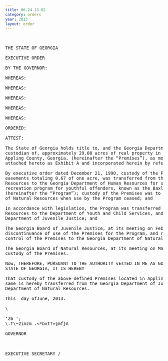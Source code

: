 ```yaml
---
title: 06.24.13.02
category: orders
year: 2013
layout: order
---
```


<pre> 

THE STATE OF GEORGIA

EXECUTIVE ORDER

BY THE GOVERNOR:

WHEREAS:

WHEREAS:

WHEREAS:

WHEREAS:

WHEREAS:

ORDERED:

ATTEST:

The State of Georgia holds title to, and the Georgia Department of Juvenile Justice is the
custodian of, approximately 29.08 acres of real property in Land Lot 628 of the 2nd District of
Appling County, Georgia, (hereinafter the “Premises”), as more fully depicted in that survey
attached hereto as Exhibit A and incorporated herein by reference; and

By executive order dated December 21, 1990, custody of the Premises and three additional
easements totaling 0.67 of one acre, was transferred from the Georgia Department of Natural
Resources to the Georgia Department of Human Resources for use as an outdoor therapeutic
recreation program for youthful offenders, known as the Baxley Wilderness Program
(hereinafter the “Program”); custody of the Premises was to transfer back to the Department
of Natural Resources when use by the Program ceased; and

In accordance with legislation, the Program was transferred from the Department of Human
Resources to the Department of Youth and Child Services, and then to the Georgia
Department of Juvenile Justice; and

The Georgia Board of Juvenile Justice, at its meeting on February 21, 2013, acknowledged the
discontinuance of use of the Premises for the Program, and resolved to transfer of custody and
control of the Premises to the Georgia Department of Natural Resources; and

The Georgia Board of Natural Resources, at its meeting on March 26, 2013, resolved to accept
custody of the Premises.

Now, THEREFORE, PURSUANT TO THE AUTHORITY vEsTED IN ME AS GOVERNOR OF THE
STATE OF GEORGIA, IT IS HEREBY

That custody of the above—defined Premises located in Appling County, Georgia be and the
same is hereby transferred from the Georgia Department of Juvenile Justice to the Georgia
Department of Natural Resources.

This  day ofJune, 2013.

\

‘Z6 ';
\.T\~2imzm .<*bxt?«§mf}A

GOVERNOR



EXECUTIVE SECRETARY /

</pre>
